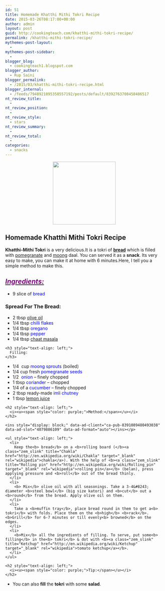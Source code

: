 ```yaml
---
id: 51
title: Homemade Khatthi Mithi Tokri Recipe
date: 2015-03-26T08:17:00+00:00
author: admin
layout: post
guid: http://cookingteach.com/khatthi-mithi-tokri-recipe/
permalink: /khatthi-mithi-tokri-recipe/
mythemes-post-layout:
  - 
mythemes-post-sidebar:
  - 
blogger_blog:
  - cookingteach1.blogspot.com
blogger_author:
  - Rup Saini
blogger_permalink:
  - /2015/03/khatthi-mithi-tokri-recipe.html
blogger_internal:
  - /feeds/7948921895358557192/posts/default/8392763708458486517
nt_review_title:
  - 
nt_review_position:
  - 
nt_review_style:
  - stars
nt_review_summary:
  - 
nt_review_total:
  - 
categories:
  - snacks
---
```

<p dir="ltr" style="text-align: left;">
  <p style="clear: both; text-align: center;">
  </p>
  
  <p style="clear: both; text-align: center;">
    <a style="margin-left: 1em; margin-right: 1em;" href="http://3.bp.blogspot.com/-zGxtQQfyr9k/VROygDHcTjI/AAAAAAAAALo/OqV8HUfbTyY/s1600/download.jpg"><img src="http://3.bp.blogspot.com/-zGxtQQfyr9k/VROygDHcTjI/AAAAAAAAALo/OqV8HUfbTyY/s1600/download.jpg" alt="" width="200" height="200" border="0" /></a>
  </p>
  
  <h2 style="text-align: left;">
    Homemade Khatthi Mithi Tokri Recipe
  </h2>
  
  <p style="text-align: left;">
    <b>Khatthi-Mithi Tokri</b> is a very delicious.It is a tokri of <b><a class="zem_slink" title="Bread" href="http://en.wikipedia.org/wiki/Bread" target="_blank" rel="wikipedia">bread</a></b> which is fiiled with <a class="zem_slink" title="Pomegranate" href="http://en.wikipedia.org/wiki/Pomegranate" target="_blank" rel="wikipedia">pomegranate</a> and <a class="zem_slink" title="Mung bean" href="http://en.wikipedia.org/wiki/Mung_bean" target="_blank" rel="wikipedia">moong</a> daal. You can served it as a <b>snack</b>. Its very easy to make, you can make it at home with 6 minutes.Here, I tell you a simple method to make this.
  </p>
  
  <h2 style="text-align: left;">
    <i><u><span style="color: purple;">Ingredients:</span></u></i>
  </h2>
  
  <ul style="text-align: left;">
    <li>
      9 slice of <span style="color: blue;">bread</span>
    </li>
  </ul>
  
  <h3 style="text-align: left;">
    Spread For The Bread:
  </h3>
  
  <p>
    <ul style="text-align: left;">
      <li>
        2 tbsp <span style="color: blue;"><a class="zem_slink" title="Olive oil" href="http://en.wikipedia.org/wiki/Olive_oil" target="_blank" rel="wikipedia">olive oil</a></span>
      </li>
      <li>
        1/4 tbsp<span style="color: blue;"> chilli flakes</span>
      </li>
      <li>
        1/4 tbsp<span style="color: blue;"> oregano</span>
      </li>
      <li>
        1/4 tbsp <span style="color: blue;">pepper</span>
      </li>
      <li>
        1/4 tbsp <span style="color: blue;"><a class="zem_slink" title="Chaat masala" href="http://en.wikipedia.org/wiki/Chaat_masala" target="_blank" rel="wikipedia">chaat masala</a></span>
      </li>
    </ul>
    
    <h3 style="text-align: left;">
      Filling:
    </h3>
  </p>
  
  <p>
    <ul style="text-align: left;">
      <li>
        1/4  cup <span style="color: blue;">moong sprouts </span>(boiled)
      </li>
      <li>
        1/4 cup fresh<span style="color: blue;"> pomegranate seeds</span>
      </li>
      <li>
        1/2  <span style="color: blue;">onion</span> &#8211; finely chopped
      </li>
      <li>
        1 tbsp <span style="color: blue;">coriander</span> &#8211; chopped
      </li>
      <li>
        1/4 of a <span style="color: blue;">cucumber</span> &#8211; finely chopped
      </li>
      <li>
        2 tbsp ready-made<span style="color: blue;"> imli chutney</span>
      </li>
      <li>
        1 tbsp <span style="color: blue;"><a class="zem_slink" title="Lemonade" href="http://en.wikipedia.org/wiki/Lemonade" target="_blank" rel="wikipedia">lemon juice</a></span>
      </li>
    </ul>
    
    <h2 style="text-align: left;">
      <i><u><span style="color: purple;">Method:</span></u></i>
    </h2>
  </p>
  
  <p>
    <!-- post -->
    
    <ins style="display: block;" data-ad-client="ca-pub-8391089480493038" data-ad-slot="4079886109" data-ad-format="auto"></ins></p> 
    
    <ul style="text-align: left;">
      <li>
        Keep the<b> bread</b> on a <b>rolling board (</b><a class="zem_slink" title="Chakla" href="http://en.wikipedia.org/wiki/Chakla" target="_blank" rel="wikipedia">chakla</a>). With the help of <b><a class="zem_slink" title="Rolling pin" href="http://en.wikipedia.org/wiki/Rolling_pin" target="_blank" rel="wikipedia">rolling pin</a></b> (belan), press applying pressure and <b>roll</b> out of the bread thinly.
      </li>
      <li>
        <b> Mix</b> olive oil with all seasonings. Take a 3-4&#8243; diameter <b>steel bowl</b> (big size katori) and <b>cut</b> out a <b>round</b> from the bread. Apply olive oil on them.
      </li>
      <li>
        Take a <b>muffin tray</b>, place bread round in them to get a<b> tokri</b> with folds. Place them on the <b>high</b> <b>rack</b>. <b>Grill</b> for 6-7 minutes or till evenly<b> browned</b> on the edges.
      </li>
      <li>
        <b>Mix</b> all the ingredients of filling. To serve, put some<b> filling</b> in the<b> tokri</b> & dot with <b><a class="zem_slink" title="Ketchup" href="http://en.wikipedia.org/wiki/Ketchup" target="_blank" rel="wikipedia">tomato ketchup</a></b>.
      </li>
    </ul>
    
    <h2 style="text-align: left;">
      <i><u><span style="color: purple;">Tip:</span></u></i>
    </h2>
  </p>
  
  <p>
    <ul style="text-align: left;">
      <li>
        You can also<b> fill</b> the <b>tokri</b> with some <b>salad</b>.
      </li>
    </ul>
  </p>
</p>